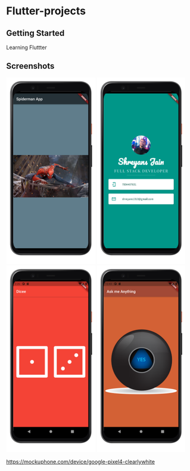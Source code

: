 # Flutter-projects

## Getting Started

Learning Fluttter

## Screenshots

<img src="./i_am_rich/screenshots/Screenshot_i_am_rich.png" height="500em" /> <img src="./mi_card_flutter/screenshots/Screenshot_mi_card.png" height="500em" />
<img src="./dicee-flutter/screenshots/Screenshot_dicee.png" height="500em" />
<img src="./magic-8-ball-flutter/screenshots/Screenshot_ball.png" height="500em" />

https://mockuphone.com/device/google-pixel4-clearlywhite
